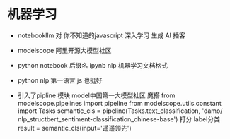 # 机器学习

- notebookllm
  对 你不知道的javascript 深入学习
  生成 AI 播客

- modelscope
  阿里开源大模型社区
- python  notebook 
  后缀名 ipynb
  nlp 机器学习文档格式

- python
  nlp 第一语言
  js 也挺好

- 引入了pipline 模块
  model中国第一大模型社区
  魔搭
  from modelscope.pipelines import pipeline
  from modelscope.utils.constant import Tasks
  semantic_cls = pipeline(Tasks.text_classification,
  'damo/
  nlp_structbert_sentiment-classification_chinese-base')
  打分 label分类
  result = semantic_cls(input='遥遥领先')
